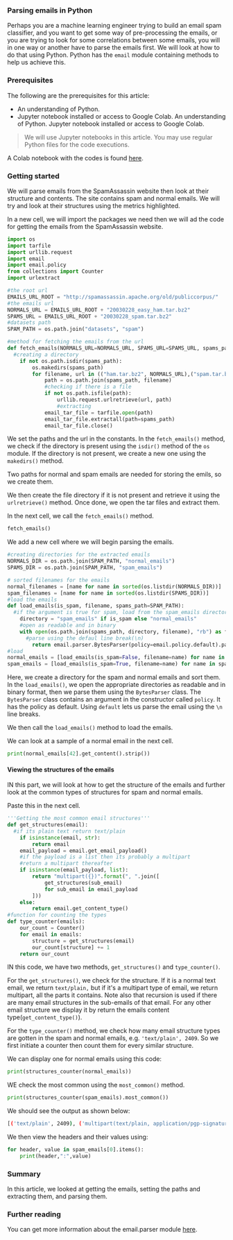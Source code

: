 ### Parsing emails in Python

Perhaps you are a machine learning engineer trying to build an email spam classifier, and you want to get some way of pre-processing the emails, or you are trying to look for some correlations between some emails, you will in one way or another have to parse the emails first. We will look at how to do that using Python. Python has the `email` module containing methods to help us achieve this.

### Prerequisites

The following are the prerequisites for this article:
- An understanding of Python.
- Jupyter notebook installed or access to Google Colab.
An understanding of Python.
Jupyter notebook installed or access to Google Colab.

> We will use Jupyter notebooks in this article. You may use regular Python files for the code executions.

A Colab notebook with the codes is found [here](https://colab.research.google.com/drive/1nDz58G4cDukqukOlPRVST-jKBK0AyMwa?usp=sharing).

### Getting started

We will parse emails from the SpamAssassin website then look at their structure and contents. The site contains spam and normal emails. We will try and look at their structures using the metrics highlighted. 

In a new cell, we will import the packages we need then we will ad the code for getting the emails from the SpamAssassin website.

```python
import os
import tarfile
import urllib.request
import email
import email.policy
from collections import Counter
import urlextract

#the root url
EMAILS_URL_ROOT = "http://spamassassin.apache.org/old/publiccorpus/"
#the emails url
NORMALS_URL = EMAILS_URL_ROOT + "20030228_easy_ham.tar.bz2"
SPAMS_URL = EMAILS_URL_ROOT + "20030228_spam.tar.bz2"
#datasets path
SPAM_PATH = os.path.join("datasets", "spam")

#method for fetching the emails from the url
def fetch_emails(NORMALS_URL=NORMALS_URL, SPAMS_URL=SPAMS_URL, spams_path=SPAM_PATH):
  #creating a directory
    if not os.path.isdir(spams_path):
        os.makedirs(spams_path)
        for filename, url in (("ham.tar.bz2", NORMALS_URL),("spam.tar.bz2", SPAMS_URL)):
            path = os.path.join(spams_path, filename)
            #checking if there is a file
            if not os.path.isfile(path):
                urllib.request.urlretrieve(url, path)
                #extracting
            email_tar_file = tarfile.open(path)
            email_tar_file.extractall(path=spams_path)
            email_tar_file.close()
```
 We set the paths and the url in the constants. In the `fetch_emails()` method, we check if the directory is present using the `isdir()` method of the `os` module. If the directory is not present, we create a new one using the `makedirs()` method.
 
 Two paths for normal and spam emails are needed for storing the emils, so we create them.
 
 We then create the file directory if it is not present and retrieve it using the `urlretrieve()` method.
 Once done, we open the tar files and extract them.

 In the next cell, we call the `fetch_emails()` method.

 ```python
fetch_emails()
 ```

We add a new cell where we will begin parsing the emails.

```python
#creating directories for the extracted emails
NORMALS_DIR = os.path.join(SPAM_PATH, "normal_emails")
SPAMS_DIR = os.path.join(SPAM_PATH, "spam_emails")

# sorted filenames for the emails
normal_filenames = [name for name in sorted(os.listdir(NORMALS_DIR))]
spam_filenames = [name for name in sorted(os.listdir(SPAMS_DIR))]
#load the emails
def load_emails(is_spam, filename, spams_path=SPAM_PATH):
  #if the argument is true for spam, load from the spam_emails directory and vice versa
    directory = "spam_emails" if is_spam else "normal_emails"
    #open as readable and in binary
    with open(os.path.join(spams_path, directory, filename), "rb") as f:
      #parse using the defaul line break(\n)
        return email.parser.BytesParser(policy=email.policy.default).parse(f)
#load
normal_emails = [load_emails(is_spam=False, filename=name) for name in normal_filenames]
spam_emails = [load_emails(is_spam=True, filename=name) for name in spam_filenames]
```

Here, we create a directory for the spam and normal emails and sort them.
In the `load_emails()`, we open the appropriate directories as readable and in binary format, then we parse them using the `BytesParser` class.
The `BytesParser` class contains an argument in the constructor called `policy`. It has the policy as default. Using `default` lets us parse the email using the `\n` line breaks.

We then call the `load_emails()` method to load the emails.

We can look at a sample of a normal email in the next cell.

```python
print(normal_emails[42].get_content().strip())
```

#### Viewing the structures of the emails

IN this part, we will look at how to get the structure of the emails and further look at the common types of structures for spam and normal emails.

Paste this in the next cell.

```python
'''Getting the most common email structures'''
def get_structures(email):
  #if its plain text return text/plain
    if isinstance(email, str):
        return email
    email_payload = email.get_email_payload()
    #if the payload is a list then its probably a multipart
    #return a multipart thereafter
    if isinstance(email_payload, list):
        return "multipart({})".format(", ".join([
            get_structures(sub_email)
            for sub_email in email_payload
        ]))
    else:
        return email.get_content_type()
#function for counting the types
def type_counter(emails):
    our_count = Counter()
    for email in emails:
        structure = get_structures(email)
        our_count[structure] += 1
    return our_count
```

IN this code, we have two methods, `get_structures()` and `type_counter()`.

For the `get_structures()`, we check for the structure. If it is a normal text email, we return `text/plain,` but if it's a multipart type of email, we return multipart, all the parts it contains. Note also that recursion is used if there are many email structures in the sub-emails of that email.
For any other email structure we display it by return the emails content type(`get_content_type()`).

For the `type_counter()` method, we check how many email structure types are gotten in the spam and normal emails, e.g. `'text/plain', 2409`. So we first initiate a counter then count them for every similar structure.

We can display one for normal emails using this code:

```python
print(structures_counter(normal_emails))
```

WE check the most common using the `most_common()` method.

```python
print(structures_counter(spam_emails).most_common())
```
 We should see the output as shown below:

```bash
[('text/plain', 2409), ('multipart(text/plain, application/pgp-signature)', 66), ('multipart(text/plain, text/html)', 8), ('multipart(text/plain, text/plain)', 4), ('multipart(text/plain)', 3), ('multipart(text/plain, application/octet-stream)', 2), ('multipart(text/plain, text/enriched)', 1), ('multipart(text/plain, application/ms-tnef, text/plain)', 1), ('multipart(multipart(text/plain, text/plain, text/plain), application/pgp-signature)', 1), ('multipart(text/plain, video/mng)', 1), ('multipart(text/plain, multipart(text/plain))', 1), ('multipart(text/plain, application/x-pkcs7-signature)', 1), ('multipart(text/plain, multipart(text/plain, text/plain), text/rfc822-headers)', 1), ('multipart(text/plain, multipart(text/plain, text/plain), multipart(multipart(text/plain, application/x-pkcs7-signature)))', 1), ('multipart(text/plain, application/x-java-applet)', 1)]
```
We then view the headers and their values using:

```python
for header, value in spam_emails[0].items():
    print(header,":",value)
```

### Summary

In this article, we looked at getting the emails, setting the paths and extracting them, and parsing them.

### Further reading

You can get more information about the email.parser module [here](https://docs.python.org/3/library/email.parser.html#module-email.parser).

